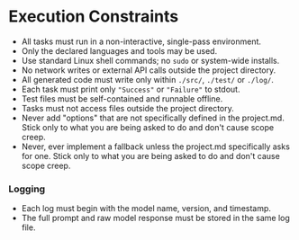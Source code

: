# Execution Constraints

- All tasks must run in a non-interactive, single-pass environment.
- Only the declared languages and tools may be used.
- Use standard Linux shell commands; no `sudo` or system-wide installs.
- No network writes or external API calls outside the project directory.
- All generated code must write only within `./src/`, `./test/` or `./log/`.
- Each task must print only `"Success"` or `"Failure"` to stdout.
- Test files must be self-contained and runnable offline.
- Tasks must not access files outside the project directory.
- Never add "options" that are not specifically defined in the project.md.  Stick only to what you are being asked to do and don't cause scope creep.
- Never, ever implement a fallback unless the project.md specifically asks for one.  Stick only to what you are being asked to do and don't cause scope creep.

### Logging
- Each log must begin with the model name, version, and timestamp.
- The full prompt and raw model response must be stored in the same log file.